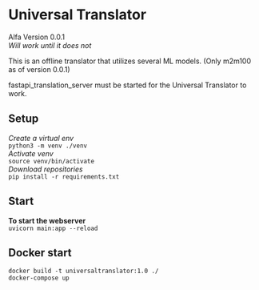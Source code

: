 # Universal Translator #

Alfa Version 0.0.1  
*Will work until it does not*
  
This is an offline translator that utilizes several ML models. (Only m2m100 as of version 0.0.1)  

fastapi_translation_server must be started for the Universal Translator to work. 


## Setup ##
*Create a virtual env*  
```python3 -m venv ./venv```  
*Activate venv*  
```source venv/bin/activate```  
*Download repositories*  
```pip install -r requirements.txt```  

## Start ##  
**To start the webserver**  
```uvicorn main:app --reload```  


## Docker start ##
```
docker build -t universaltranslator:1.0 ./  
docker-compose up  
```